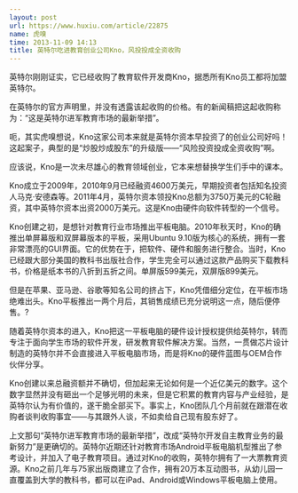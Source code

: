 ```yaml
---
layout: post
url: https://www.huxiu.com/article/22875
name: 虎嗅
time: 2013-11-09 14:13
title: 英特尔吃进教育创业公司Kno，风投投成全资收购
---
```

英特尔刚刚证实，它已经收购了教育软件开发商Kno，据悉所有Kno员工都将加盟英特尔。

在英特尔的官方声明里，并没有透露该起收购的价格。有的新闻稿把这起收购称为：“这是英特尔进军教育市场的最新举措”。

呃，其实虎嗅想说，Kno这家公司本来就是英特尔资本早投资了的创业公司好吗！这起案子，典型的是“炒股炒成股东”的升级版——“风险投资投成全资收购”啊。

应该说，Kno是一次未尽雄心的教育领域创业，它本来想替换学生们手中的课本。

Kno成立于2009年，2010年9月已经融资4600万美元，早期投资者包括知名投资人马克·安德森等。2011年4月，英特尔资本领投Kno总额为3750万美元的C轮融资，其中英特尔资本出资2000万美元。这是Kno由硬件向软件转型的一个信号。

Kno创建之初，是想针对教育行业市场推出平板电脑。2010年秋天时，Kno的确推出单屏幕版和双屏幕版本的平板，采用Ubuntu 9.10版为核心的系统，拥有一套非常漂亮的GUI界面。它的优势在于，把软件、硬件和服务进行整合。当时，Kno已经跟大部分美国的教科书出版社合作，学生完全可以通过这款产品购买下载教科书，价格是纸本书的八折到五折之间。单屏版599美元，双屏版899美元。

但是在苹果、亚马逊、谷歌等知名公司的挤占下，Kno凭借细分定位，在平板市场绝难出头。Kno平板推出一两个月后，其销售成绩已充分说明这一点，随后便停售。?

随着英特尔资本的进入，Kno把这一平板电脑的硬件设计授权提供给英特尔，转而专注于面向学生市场的软件开发，研发教育软件解决方案。当然，一贯做芯片设计制造的英特尔并不会直接进入平板电脑市场，而是将Kno的硬件蓝图与OEM合作伙伴分享。

Kno创建以来总融资额并不确切，但加起来无论如何是一个近亿美元的数字。这个数字显然并没有砸出一个足够光明的未来，但是它积累的教育内容与产业经验，是英特尔认为有价值的，遂干脆全部买下。事实上，Kno团队几个月前就在跟潜在收购者谈判收购事宜——与其跟外人谈，不如卖给自己现有股东好了。

上文那句“英特尔进军教育市场的最新举措”，改成“英特尔开发自主教育业务的最新努力”是更确切的。英特尔近期还针对教育市场Android平板电脑机型推出了参考设计，并加入了电子教育项目。通过对Kno的收购，英特尔拥有了一大票教育资源。Kno之前几年与75家出版商建立了合作，拥有20万本互动图书，从幼儿园一直覆盖到大学的教科书，都可以在iPad、Android或Windows平板电脑上使用。


